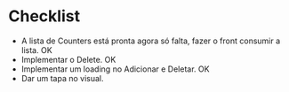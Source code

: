 # Checklist

- A lista de Counters está pronta agora só falta, fazer o front consumir a lista. OK
- Implementar o Delete. OK
- Implementar um loading no Adicionar e Deletar. OK 
- Dar um tapa no visual.